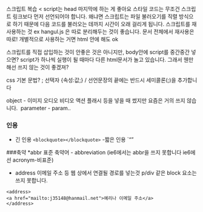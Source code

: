 스크립트
복습
<
script는 head 마지막에 하는 게 좋아요
스타일 코드는 무조건 스크립트 링크보다 먼저 선언되어야 합니다. 왜냐면 스크립트는 파일 불러오기를 직렬 방식으로 하기 때문에 다음 코드를 불러오는 데까지 시간이 오래 걸리게 됩니다.
스크립트를 재사용하는 것 ex hangul.js 은 따로 분리해두는 것이 좋습니다. 문서 전체에서 재사용은 따로! 개별적으로 사용하는 거면 html 안에 해도 ok

스크립트를 직접 삽입하는 것이 안좋은 것은 아니지만, body안에 script를 중간중간 넣으면? script가 하나씩 실행이 될 때마다 다른 html문서가 놀고 있습니다. 그래서 웬만해선 쓰지 않는 것이 좋겠져?

>


css 기본 문법? ; 선택자 {속성:값;} / 선언문장의 끝에는 반드시 세미콜론(;)을 추가합니다

object - 이미지 오디오 비디오 액션 플래시 등을 넣을 때 썼지만 요즘은 거의 쓰지 않습니다.
<object type="image/gif"><p>대체 텍스트</p></object>
parameter - param..

### 인용
- 긴 인용 `<blockquote></blockquote>`
-짧은 인용 `<q></q>

###축약
*abbr 표준 축약어 - abbreviation (ie6에서는 abbr을 쓰지 못합니다 ie6에선 acronym-비표준)
* address 이메일 주소 등 웹 상에서 연결될 경로를 넣는것 p/div 같은 block 요소는 쓰지 못합니다.
```
<address>
<a href="mailto:j35148@hanmail.net">예리나 이메일 주소</a>
</address>
```